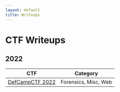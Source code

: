 ```yaml
---
layout: default
title: Writeups
---
```


# CTF Writeups

## 2022
| CTF | Category |
|:--:|:--:|
| [DefCampCTF 2022](_posts/2022-02-13-DefCampCTF2022.md) | Forensics, Misc, Web |
